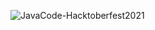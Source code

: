 
![JavaCode-Hacktoberfest2021](https://socialify.git.ci/Krushna-Prasad-Sahoo/JavaCode-Hacktoberfest2021/image?description=1&descriptionEditable=A%20beginner%20friendly%20repository%20for%20Hacktoberfest%202021%20where%20you%20can%20contribute%20programs%20in%20Java.&font=Rokkitt&forks=1&issues=1&language=1&pulls=1&stargazers=1&theme=Dark)
